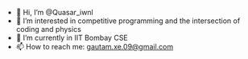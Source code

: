 - 👋 Hi, I’m @Quasar_iwnl
- 👀 I’m interested in competitive programming and the intersection of coding and physics
- 🌱 I’m currently in IIT Bombay CSE
- 📫 How to reach me: gautam.xe.09@gmail.com

<!---
Quasar-iwnl/Quasar-iwnl is a ✨ special ✨ repository because its `README.md` (this file) appears on your GitHub profile.
You can click the Preview link to take a look at your changes.
--->
